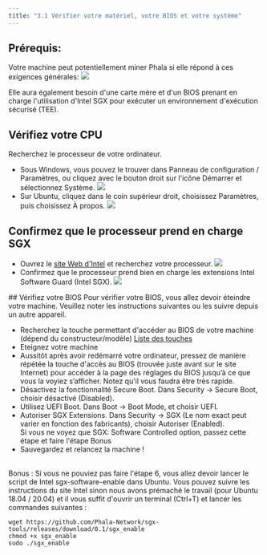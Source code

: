 ```yaml
---
title: "3.1 Vérifier votre matériel, votre BIOS et votre système"
---
```



## Prérequis:

Votre machine peut potentiellement miner Phala si elle répond à ces exigences générales:
![](/images/docs/poc4-fr/prérequis.png)

Elle aura également besoin d'une carte mère et d'un BIOS prenant en charge l'utilisation d'Intel SGX pour exécuter un environnement d'exécution sécurisé (TEE).



## Vérifiez votre CPU
Recherchez le processeur de votre ordinateur. 
- Sous Windows, vous pouvez le trouver dans Panneau de configuration / Paramètres, ou cliquez avec le bouton droit sur l'icône Démarrer et sélectionnez Système. 
![](/images/docs/poc4-fr/winCPU.png)
- Sur Ubuntu, cliquez dans le coin supérieur droit, choisissez Paramètres, puis choisissez À propos.
![](/images/docs/poc4-fr/unbuntuCPU.png)
## Confirmez que le processeur prend en charge SGX
- Ouvrez le [site Web d'Intel](https://www.intel.com/content/www/us/en/search.html?ws=text#t=All) et recherchez votre processeur.
![](/images/docs/poc4-fr/intel_search_cpu.png)
- Confirmez que le processeur prend bien en charge les extensions Intel Software Guard (Intel SGX).
![](/images/docs/poc4-fr/c5631f93aad35d01a06c824ea5bd2c84/security_intel_sgx.png)

## Vérifiez votre BIOS
Pour vérifier votre BIOS, vous allez devoir éteindre votre machine. Veuillez noter les instructions suivantes ou les suivre depuis un autre appareil.
- Recherchez la touche permettant d'accéder au BIOS de votre machine (dépend du constructeur/modèle) [Liste des touches](https://www.malekal.com/liste-touches-acces-bios-boot-menu-constructeur/)
- Eteignez votre machine
- Aussitôt après avoir redémarré votre ordinateur, pressez de manière répétée la touche d'accès au BIOS (trouvée juste avant sur le site Internet) pour accéder à la page des réglages du BIOS jusqu’à ce que vous la voyiez s’afficher. Notez qu’il vous faudra être très rapide. 
- Désactivez la fonctionnalité Secure Boot. Dans Security -> Secure Boot, choisir désactivé (Disabled).
- Utilisez UEFI Boot. Dans Boot -> Boot Mode, et choisir UEFI.
- Autoriser SGX Extensions. Dans Security -> SGX (Le nom exact peut varier en fonction des fabricants), choisir Autoriser (Enabled).<br/>
Si vous ne voyez que SGX: Software Controlled option, passez cette étape et faire l'étape Bonus
- Sauvegardez et relancez la machine !

<br/>
Bonus : Si vous ne pouviez pas faire l'étape 6, vous allez devoir lancer le script de Intel sgx-software-enable dans Ubuntu.
Vous pouvez suivre les instructions du site Intel sinon nous avons prémaché le travail (pour Ubuntu 18.04 / 20.04) et il vous suffit d'ouvrir un terminal (Ctrl+T) et lancer les commandes suivantes :

`wget https://github.com/Phala-Network/sgx-tools/releases/download/0.1/sgx_enable`<br/>
`chmod +x sgx_enable`<br/>
`sudo ./sgx_enable`



